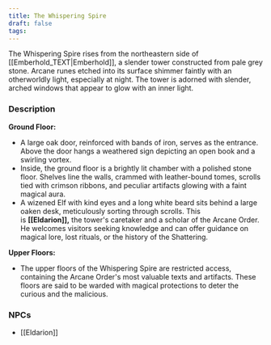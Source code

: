 ```yaml
---
title: The Whispering Spire
draft: false
tags:
---
```

The Whispering Spire rises from the northeastern side of [[Emberhold_TEXT|Emberhold]], a slender tower constructed from pale grey stone. Arcane runes etched into its surface shimmer faintly with an otherworldly light, especially at night. The tower is adorned with slender, arched windows that appear to glow with an inner light.

### Description
**Ground Floor:**
- A large oak door, reinforced with bands of iron, serves as the entrance. Above the door hangs a weathered sign depicting an open book and a swirling vortex.
- Inside, the ground floor is a brightly lit chamber with a polished stone floor. Shelves line the walls, crammed with leather-bound tomes, scrolls tied with crimson ribbons, and peculiar artifacts glowing with a faint magical aura.
- A wizened Elf with kind eyes and a long white beard sits behind a large oaken desk, meticulously sorting through scrolls. This is **[[Eldarion]],** the tower's caretaker and a scholar of the Arcane Order. He welcomes visitors seeking knowledge and can offer guidance on magical lore, lost rituals, or the history of the Shattering.

**Upper Floors:**
- The upper floors of the Whispering Spire are restricted access, containing the Arcane Order's most valuable texts and artifacts. These floors are said to be warded with magical protections to deter the curious and the malicious.

### NPCs
  
- [[Eldarion]]